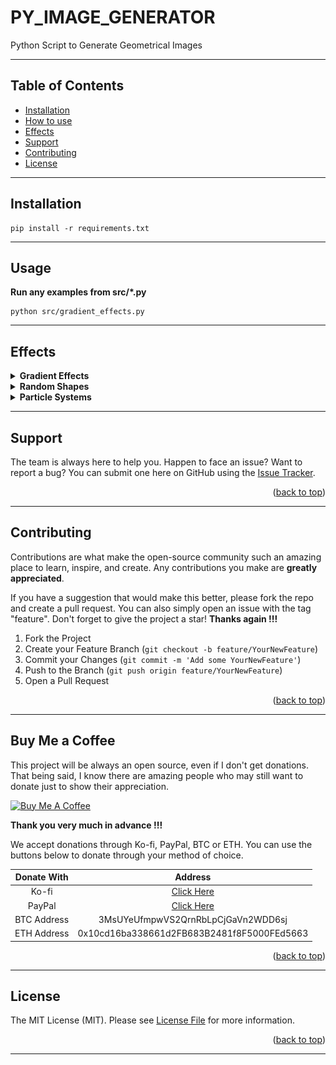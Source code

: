 # PY_IMAGE_GENERATOR

Python Script to Generate Geometrical Images

---

## Table of Contents

- [Installation](#installation)
- [How to use](#usage)
- [Effects](#effects)
- [Support](#support)
- [Contributing](#contributing)
- [License](#license)
---

## Installation
```
pip install -r requirements.txt 
```
---

## Usage
<b>Run any examples from src/*.py</b>
```
python src/gradient_effects.py
```
---

## Effects
<details>
<summary><b> Gradient Effects </b></summary>
Instead of using a solid color for each circle, you can create gradient effects by generating random colors within a certain range and smoothly transitioning the colors from one circle to another.

    python src/gradient_effects.py

Examples:
<p align="center">
<img width=30% src="https://github.com/SergiuPogor/PY_IMAGE_GENERATOR/raw/73aecda0be76554cd85eea3a2dc66fddee817942/data/input/images/gradient_effects/2023-05-20_13-14-16.png" alt="">
<img width=30% src="https://github.com/SergiuPogor/PY_IMAGE_GENERATOR/raw/73aecda0be76554cd85eea3a2dc66fddee817942/data/input/images/gradient_effects/2023-05-20_13-14-22.png" alt="">
<img width=30% src="https://github.com/SergiuPogor/PY_IMAGE_GENERATOR/raw/73aecda0be76554cd85eea3a2dc66fddee817942/data/input/images/gradient_effects/2023-05-20_13-14-24.png" alt="">
</p>

</details>

<details>
<summary><b> Random Shapes </b></summary>
Instead of circles, you can experiment with drawing random shapes such as squares, triangles, or polygons at different positions and sizes. You can also combine multiple shapes to create more complex patterns.

    python src/random_shapes.py

Examples:
<p align="center">
<img width=30% src="https://github.com/SergiuPogor/PY_IMAGE_GENERATOR/raw/505cfbdd3c098f2c609e96a10cdb1fef45fe3d1f/data/input/images/random_shapes/2023-05-20_14-03-56.png" alt="">
<img width=30% src="https://github.com/SergiuPogor/PY_IMAGE_GENERATOR/raw/505cfbdd3c098f2c609e96a10cdb1fef45fe3d1f/data/input/images/random_shapes/2023-05-20_14-04-05.png" alt="">
<img width=30% src="https://github.com/SergiuPogor/PY_IMAGE_GENERATOR/raw/505cfbdd3c098f2c609e96a10cdb1fef45fe3d1f/data/input/images/random_shapes/2023-05-20_14-04-17.png" alt="">
</p>

</details>

<details>
<summary><b> Particle Systems </b></summary>
Simulate particle systems by generating multiple small shapes (e.g., dots) with random positions and velocities. You can add gravity or other forces to create interesting movement patterns.

    python src/particle_systems.py

Examples:
<p align="center">
<img width=30% src="https://github.com/SergiuPogor/PY_IMAGE_GENERATOR/raw/c68c539f1c3434c8b677db43d85350d3ae907e0f/data/input/images/particle_systems/2023-05-20_14-39-34.png" alt="">
<img width=30% src="https://github.com/SergiuPogor/PY_IMAGE_GENERATOR/raw/c68c539f1c3434c8b677db43d85350d3ae907e0f/data/input/images/particle_systems/2023-05-20_14-40-18.png" alt="">
<img width=30% src="https://github.com/SergiuPogor/PY_IMAGE_GENERATOR/raw/c68c539f1c3434c8b677db43d85350d3ae907e0f/data/input/images/particle_systems/2023-05-20_14-40-21.png" alt="">
</p>

</details>

---

## Support

The team is always here to help you.
Happen to face an issue? Want to report a bug?
You can submit one here on GitHub using the [Issue Tracker](https://github.com/SergiuPogor/PY_IMAGE_GENERATOR/issues/new).

<p align="right">(<a href="#top">back to top</a>)</p>

---

## Contributing

Contributions are what make the open-source community such an amazing place to learn, inspire, and create.
Any contributions you make are **greatly appreciated**.

If you have a suggestion that would make this better, please fork the repo and create a pull request.
You can also simply open an issue with the tag "feature".
Don't forget to give the project a star!
**Thanks again !!!**

1. Fork the Project
2. Create your Feature Branch (`git checkout -b feature/YourNewFeature`)
3. Commit your Changes (`git commit -m 'Add some YourNewFeature'`)
4. Push to the Branch (`git push origin feature/YourNewFeature`)
5. Open a Pull Request

<p align="right">(<a href="#top">back to top</a>)</p>

---

## Buy Me a Coffee

This project will be always an open source, even if I don't get donations.
That being said, I know there are amazing people who may still want to donate just to show their appreciation.


<a href="https://www.buymeacoffee.com/SergiuPogor" target="_blank">
<img src="https://cdn.buymeacoffee.com/buttons/arial-orange.png" alt="Buy Me A Coffee" style="height: 51px !important;width: 217px !important;" ></a>


**Thank you very much in advance !!!**


We accept donations through Ko-fi, PayPal, BTC or ETH.
You can use the buttons below to donate through your method of choice.

|   Donate With   |                      Address                       |
|:---------------:|:--------------------------------------------------:|
|      Ko-fi      |       [Click Here](https://ko-fi.com/256cub)       |
|     PayPal      | [Click Here](https://paypal.me/256cub) |
|   BTC Address   |         3MsUYeUfmpwVS2QrnRbLpCjGaVn2WDD6sj         |
|   ETH Address   |     0x10cd16ba338661d2FB683B2481f8F5000FEd5663     |

<p align="right">(<a href="#top">back to top</a>)</p>

---

## License

The MIT License (MIT). Please see [License File](LICENSE) for more information.

<p align="right">(<a href="#top">back to top</a>)</p>

---
